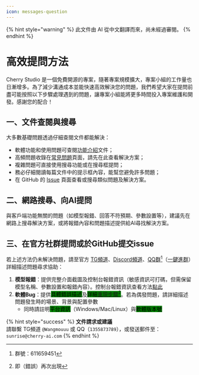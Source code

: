 ```yaml
---
icon: messages-question
---
```


{% hint style="warning" %}
此文件由 AI 從中文翻譯而來，尚未經過審閱。
{% endhint %}

# 高效提問方法

Cherry Studio 是一個免費開源的專案，隨著專案規模擴大，專案小組的工作量也日漸增多。為了減少溝通成本並能快速高效解決您的問題，我們希望大家在提問前盡可能按照以下步驟處理遇到的問題，讓專案小組能將更多時間投入專案維護和開發。感謝您的配合！

## 一、文件查閱與搜尋

大多數基礎問題透過仔細查閱文件都能解決：
* 軟體功能和使用問題可查閱[功能介紹](../cherrystudio/preview/)文件；
* 高頻問題收錄在[常見問題](questions.md)頁面，請先在此查看解決方案；
* 複雜問題可直接使用搜尋功能或在搜尋框提問；
* 務必仔細閱讀每篇文件中的提示框內容，能幫您避免許多問題；
* 在 GitHub 的 [Issue](https://github.com/CherryHQ/cherry-studio/issues) 頁面查看或搜尋類似問題及解決方案。

## 二、網路搜尋、向AI提問

與客戶端功能無關的問題（如模型報錯、回答不符預期、參數設置等），建議先在網路上搜尋解決方案，或將報錯內容和問題描述提供給AI尋找解決方案。

## 三、在官方社群提問或於GitHub提交issue

若上述方法仍未解決問題，請至官方 [TG頻道](https://t.me/CherryStudioAI)、[Discord頻道](https://discord.com/invite/wez8HtpxqQ)、[QQ群](#user-content-fn-1)[^1]（[一鍵進群](https://qm.qq.com/cgi-bin/qm/qr?authKey=xe5nfGVZLMYnlJq%2F%2B4kN03YWcDBB2lnD7tc9rWus2mxS0JHUbOzk79cO7MYuqyGR\&k=UKVgl3YPHmwPaU8qeO1VG03NcUkACKsc\&noverify=0)）詳細描述問題尋求協助：

1. **模型報錯**：提供完整介面截圖及控制台報錯資訊（敏感資訊可打碼，但需保留模型名稱、參數設置和報錯內容）。控制台報錯資訊查看方法[點此](questions.md#kong-zhi-tai-bao-cuo-cha-kan-fang-fa)
2. **軟體Bug**：提供<mark style="background-color:green;">具體錯誤描述</mark>及<mark style="background-color:green;">詳細[重現步驟](#user-content-fn-2)[^2]</mark>。若為偶發問題，請詳細描述問題發生時的場景、背景與配置參數
   * 同時請註明<mark style="background-color:green;">平台資訊</mark>（Windows/Mac/Linux）與<mark style="background-color:green;">軟體版本號</mark>

{% hint style="success" %}
**文件請求或建議**  
請聯繫 TG頻道 `@Wangmouuu` 或 QQ（`1355873789`），或發送郵件至：`sunrise@cherry-ai.com`
{% endhint %}

[^1]: 群號：611659451
[^2]: 即（錯誤）再次出現